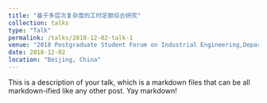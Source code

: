 ```yaml
---
title: "基于多层次复杂度的工时定额综合研究"
collection: talks
type: "Talk"
permalink: /talks/2018-12-02-talk-1
venue: "2018 Postgraduate Student Forum on Industrial Engineering,Department of Industrial Engineering @ Tsinghua University "
date: 2018-12-02
location: "Beijing, China"
---
```


This is a description of your talk, which is a markdown files that can be all markdown-ified like any other post. Yay markdown!
